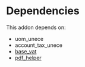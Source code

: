 # Dependencies

This addon depends on:

- uom_unece
- account_tax_unece
- [base_vat](https://github.com/bringout/oca-ocb-core/tree/b8a76bf74d4ef2767aa510ddf3515d4c8c9b941d/odoo-bringout-oca-ocb-base_vat)
- [pdf_helper](../../odoo-bringout-oca-edi-framework-pdf_helper)
